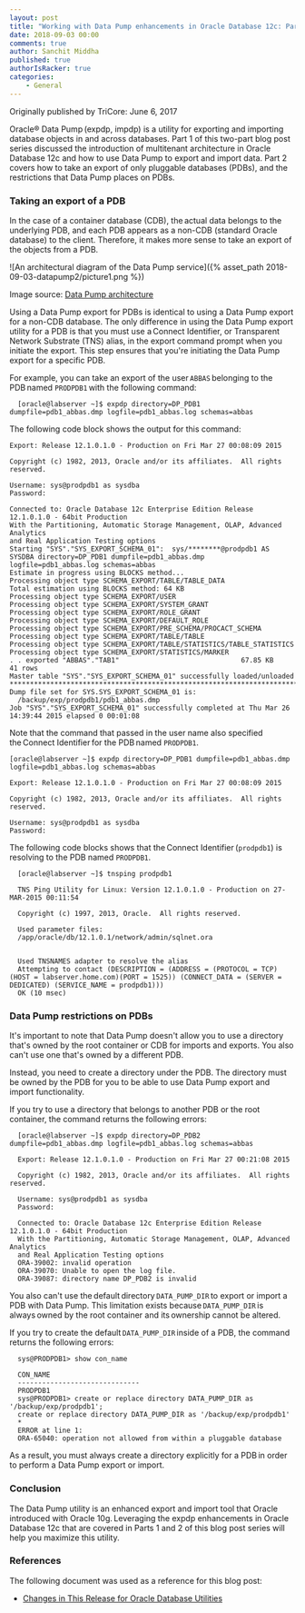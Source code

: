 ```yaml
---
layout: post
title: "Working with Data Pump enhancements in Oracle Database 12c: Part 2"
date: 2018-09-03 00:00
comments: true
author: Sanchit Middha
published: true
authorIsRacker: true
categories:
    - General
---
```


Originally published by TriCore: June 6, 2017

Oracle&reg; Data Pump (expdp, impdp) is a utility for exporting and importing
database objects in and across databases. Part 1 of this two-part blog post
series discussed the introduction of multitenant architecture in Oracle
Database 12c and how to use Data Pump to export and import data. Part 2 covers
how to take an export of only pluggable databases (PDBs), and the restrictions
that Data Pump places on PDBs.

<!-- more -->

### Taking an export of a PDB

In the case of a container database (CDB), the actual data belongs to the
underlying PDB, and each PDB appears as a non-CDB (standard Oracle database)
to the client. Therefore, it makes more sense to take an export of the objects
from a PDB.

![An architectural diagram of the Data Pump
service]({% asset_path 2018-09-03-datapump2/picture1.png %})

Image source: [Data Pump architecture](https://www.packtpub.com/mapt/book/big_data_and_business_intelligence/9781847196286/1/ch01lvl1sec02/data-pump-architecture)

Using a Data Pump export for PDBs is identical to using a Data Pump export for
a non-CDB database. The only difference in using the Data Pump export utility
for a PDB is that you must use a Connect Identifier, or Transparent Network
Substrate (TNS) alias, in the export command prompt when you initiate the
export. This step ensures that you're initiating the Data Pump export for a
specific PDB.

For example, you can take an export of the user `ABBAS` belonging to the
PDB named `PRODPDB1` with the following command:

      [oracle@labserver ~]$ expdp directory=DP_PDB1 dumpfile=pdb1_abbas.dmp logfile=pdb1_abbas.log schemas=abbas

The following code block shows the output for this command:

```
Export: Release 12.1.0.1.0 - Production on Fri Mar 27 00:08:09 2015
 
Copyright (c) 1982, 2013, Oracle and/or its affiliates.  All rights reserved.
 
Username: sys@prodpdb1 as sysdba
Password:
 
Connected to: Oracle Database 12c Enterprise Edition Release 12.1.0.1.0 - 64bit Production
With the Partitioning, Automatic Storage Management, OLAP, Advanced Analytics
and Real Application Testing options
Starting "SYS"."SYS_EXPORT_SCHEMA_01":  sys/********@prodpdb1 AS SYSDBA directory=DP_PDB1 dumpfile=pdb1_abbas.dmp logfile=pdb1_abbas.log schemas=abbas
Estimate in progress using BLOCKS method...
Processing object type SCHEMA_EXPORT/TABLE/TABLE_DATA
Total estimation using BLOCKS method: 64 KB
Processing object type SCHEMA_EXPORT/USER
Processing object type SCHEMA_EXPORT/SYSTEM_GRANT
Processing object type SCHEMA_EXPORT/ROLE_GRANT
Processing object type SCHEMA_EXPORT/DEFAULT_ROLE
Processing object type SCHEMA_EXPORT/PRE_SCHEMA/PROCACT_SCHEMA
Processing object type SCHEMA_EXPORT/TABLE/TABLE
Processing object type SCHEMA_EXPORT/TABLE/STATISTICS/TABLE_STATISTICS
Processing object type SCHEMA_EXPORT/STATISTICS/MARKER
. . exported "ABBAS"."TAB1"                              67.85 KB      41 rows
Master table "SYS"."SYS_EXPORT_SCHEMA_01" successfully loaded/unloaded
******************************************************************************
Dump file set for SYS.SYS_EXPORT_SCHEMA_01 is:
  /backup/exp/prodpdb1/pdb1_abbas.dmp
Job "SYS"."SYS_EXPORT_SCHEMA_01" successfully completed at Thu Mar 26 14:39:44 2015 elapsed 0 00:01:08
```

Note that the command that passed in the user name also specified the Connect Identifier for the PDB named `PRODPDB1`.

```
[oracle@labserver ~]$ expdp directory=DP_PDB1 dumpfile=pdb1_abbas.dmp logfile=pdb1_abbas.log schemas=abbas
 
Export: Release 12.1.0.1.0 - Production on Fri Mar 27 00:08:09 2015
 
Copyright (c) 1982, 2013, Oracle and/or its affiliates.  All rights reserved.
 
Username: sys@prodpdb1 as sysdba
Password:
```

The following code blocks shows that the Connect Identifier (`prodpdb1`) is
resolving to the PDB named `PRODPDB1`.

      [oracle@labserver ~]$ tnsping prodpdb1
       
      TNS Ping Utility for Linux: Version 12.1.0.1.0 - Production on 27-MAR-2015 00:11:54
       
      Copyright (c) 1997, 2013, Oracle.  All rights reserved.
       
      Used parameter files:
      /app/oracle/db/12.1.0.1/network/admin/sqlnet.ora
       
       
      Used TNSNAMES adapter to resolve the alias
      Attempting to contact (DESCRIPTION = (ADDRESS = (PROTOCOL = TCP)(HOST = labserver.home.com)(PORT = 1525)) (CONNECT_DATA = (SERVER = DEDICATED) (SERVICE_NAME = prodpdb1)))
      OK (10 msec)

### Data Pump restrictions on PDBs

It's important to note that Data Pump doesn't allow you to use a directory
that's owned by the root container or CDB for imports and exports. You also
can't use one that's owned by a different PDB.

Instead, you need to create a directory under the PDB. The directory must be
owned by the PDB for you to be able to use Data Pump export and import
functionality.

If you try to use a directory that belongs to another PDB or the root
container, the command returns the following errors:

      [oracle@labserver ~]$ expdp directory=DP_PDB2 dumpfile=pdb1_abbas.dmp logfile=pdb1_abbas.log schemas=abbas
       
      Export: Release 12.1.0.1.0 - Production on Fri Mar 27 00:21:08 2015
       
      Copyright (c) 1982, 2013, Oracle and/or its affiliates.  All rights reserved.
       
      Username: sys@prodpdb1 as sysdba
      Password:
       
      Connected to: Oracle Database 12c Enterprise Edition Release 12.1.0.1.0 - 64bit Production
      With the Partitioning, Automatic Storage Management, OLAP, Advanced Analytics
      and Real Application Testing options
      ORA-39002: invalid operation
      ORA-39070: Unable to open the log file.
      ORA-39087: directory name DP_PDB2 is invalid

You also can't use the default directory `DATA_PUMP_DIR` to export or import a
PDB with Data Pump. This limitation exists because `DATA_PUMP_DIR` is
always owned by the root container and its ownership cannot be altered.

If you try to create the default `DATA_PUMP_DIR` inside of a PDB, the command
returns the following errors:

      sys@PRODPDB1> show con_name
       
      CON_NAME
      ------------------------------
      PRODPDB1
      sys@PRODPDB1> create or replace directory DATA_PUMP_DIR as '/backup/exp/prodpdb1';
      create or replace directory DATA_PUMP_DIR as '/backup/exp/prodpdb1'
      *
      ERROR at line 1:
      ORA-65040: operation not allowed from within a pluggable database

As a result, you must always create a directory explicitly for a PDB in order
to perform a Data Pump export or import.

### Conclusion

The Data Pump utility is an enhanced export and import tool that Oracle
introduced with Oracle 10g. Leveraging the expdp enhancements in Oracle
Database 12c that are covered in Parts 1 and 2 of this blog post series will
help you maximize this utility.

### References

The following document was used as a reference for this blog post:

- [Changes in This Release for Oracle Database
  Utilities](https://docs.oracle.com/database/121/SUTIL/GUID-F4EE2A42-3986-4597-9088-A506173ABABF.htm#SUTIL4298)
